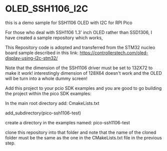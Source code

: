 # OLED_SSH1106_I2C
this is a demo sample for SSH1106 OLED with I2C for RPI Pico

For those who deal with SSH1106 1.3' inch OLED rather than SSD1306, I have created a sample repository which works, 

This Repository code is adopted and transferred from the STM32 nucleo board sample described in this link: https://controllerstech.com/oled-display-using-i2c-stm32/


Note that the dimension of the SSH1106 driver must be set to 132X72 to make it work! interestingly dimension of 128X64 doesn't work and the OLED will be turn into a whole dummy screen! 


Add this project to your pcio SDK examples and you are good to go building the project within the pico SDK examples:


In the main root directory add: 
CmakeLists.txt

add_subdirectory(pico-ssh1106-test)


create a directory in the examples named: pico-ssh1106-test

clone this repository into that folder and note that the name of the cloned folder must be the same as the one in the CMakeLists.txt file in the previous step.



